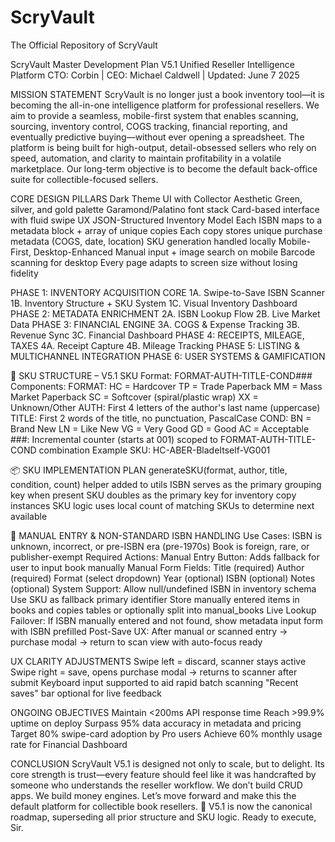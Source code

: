 # ScryVault
The Official Repository of ScryVault

ScryVault Master Development Plan V5.1
Unified Reseller Intelligence Platform
CTO: Corbin | CEO: Michael Caldwell | Updated: June 7 2025

MISSION STATEMENT
ScryVault is no longer just a book inventory tool—it is becoming the all-in-one intelligence platform for professional resellers. We aim to provide a seamless, mobile-first system that enables scanning, sourcing, inventory control, COGS tracking, financial reporting, and eventually predictive buying—without ever opening a spreadsheet.
The platform is being built for high-output, detail-obsessed sellers who rely on speed, automation, and clarity to maintain profitability in a volatile marketplace. Our long-term objective is to become the default back-office suite for collectible-focused sellers.

CORE DESIGN PILLARS
Dark Theme UI with Collector Aesthetic
Green, silver, and gold palette
Garamond/Palatino font stack
Card-based interface with fluid swipe UX
JSON-Structured Inventory Model
Each ISBN maps to a metadata block + array of unique copies
Each copy stores unique purchase metadata (COGS, date, location)
SKU generation handled locally
Mobile-First, Desktop-Enhanced
Manual input + image search on mobile
Barcode scanning for desktop
Every page adapts to screen size without losing fidelity

PHASE 1: INVENTORY ACQUISITION CORE
1A. Swipe-to-Save ISBN Scanner
1B. Inventory Structure + SKU System
1C. Visual Inventory Dashboard
PHASE 2: METADATA ENRICHMENT
2A. ISBN Lookup Flow
2B. Live Market Data
PHASE 3: FINANCIAL ENGINE
3A. COGS & Expense Tracking
3B. Revenue Sync
3C. Financial Dashboard
PHASE 4: RECEIPTS, MILEAGE, TAXES
4A. Receipt Capture
4B. Mileage Tracking
PHASE 5: LISTING & MULTICHANNEL INTEGRATION
PHASE 6: USER SYSTEMS & GAMIFICATION

🔐 SKU STRUCTURE – V5.1
SKU Format:
FORMAT-AUTH-TITLE-COND###
Components:
FORMAT:
HC = Hardcover
TP = Trade Paperback
MM = Mass Market Paperback
SC = Softcover (spiral/plastic wrap)
XX = Unknown/Other
AUTH: First 4 letters of the author's last name (uppercase)
TITLE: First 2 words of the title, no punctuation, PascalCase
COND:
BN = Brand New
LN = Like New
VG = Very Good
GD = Good
AC = Acceptable
###: Incremental counter (starts at 001) scoped to FORMAT-AUTH-TITLE-COND combination
Example SKU:
HC-ABER-BladeItself-VG001

📦 SKU IMPLEMENTATION PLAN
generateSKU(format, author, title, condition, count) helper added to utils
ISBN serves as the primary grouping key when present
SKU doubles as the primary key for inventory copy instances
SKU logic uses local count of matching SKUs to determine next available

🧾 MANUAL ENTRY & NON-STANDARD ISBN HANDLING
Use Cases:
ISBN is unknown, incorrect, or pre-ISBN era (pre-1970s)
Book is foreign, rare, or publisher-exempt
Required Actions:
Manual Entry Button:
Adds fallback for user to input book manually
Manual Form Fields:
Title (required)
Author (required)
Format (select dropdown)
Year (optional)
ISBN (optional)
Notes (optional)
System Support:
Allow null/undefined ISBN in inventory schema
Use SKU as fallback primary identifier
Store manually entered items in books and copies tables or optionally split into manual_books
Live Lookup Failover:
If ISBN manually entered and not found, show metadata input form with ISBN prefilled
Post-Save UX:
After manual or scanned entry → purchase modal → return to scan view with auto-focus ready

UX CLARITY ADJUSTMENTS
Swipe left = discard, scanner stays active
Swipe right = save, opens purchase modal → returns to scanner after submit
Keyboard input supported to aid rapid batch scanning
"Recent saves" bar optional for live feedback

ONGOING OBJECTIVES
Maintain <200ms API response time
Reach >99.9% uptime on deploy
Surpass 95% data accuracy in metadata and pricing
Target 80% swipe-card adoption by Pro users
Achieve 60% monthly usage rate for Financial Dashboard

CONCLUSION
ScryVault V5.1 is designed not only to scale, but to delight. Its core strength is trust—every feature should feel like it was handcrafted by someone who understands the reseller workflow. We don’t build CRUD apps. We build money engines.
Let’s move forward and make this the default platform for collectible book resellers.
📜 V5.1 is now the canonical roadmap, superseding all prior structure and SKU logic.
Ready to execute, Sir.



